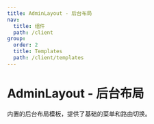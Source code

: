 ```yaml
---
title: AdminLayout - 后台布局
nav:
  title: 组件
  path: /client
group:
  order: 2
  title: Templates
  path: /client/templates
---
```


# AdminLayout - 后台布局

内置的后台布局模板，提供了基础的菜单和路由切换。
